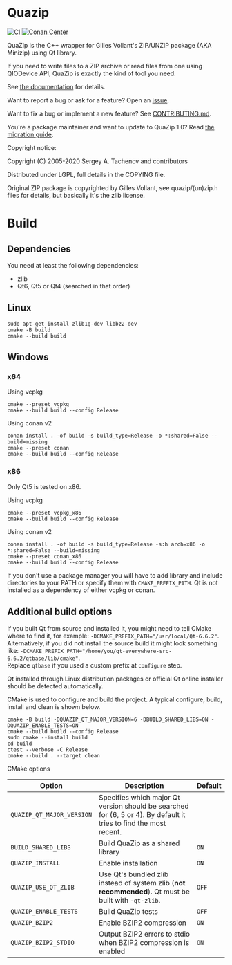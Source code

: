 # Quazip

[![CI](https://github.com/stachenov/quazip/actions/workflows/ci.yml/badge.svg?branch=master)](https://github.com/stachenov/quazip/actions/workflows/ci.yml)
[![Conan Center](https://shields.io/conan/v/quazip)](https://conan.io/center/recipes/quazip)

QuaZip is the C++ wrapper for Gilles Vollant's ZIP/UNZIP package
(AKA Minizip) using Qt library.

If you need to write files to a ZIP archive or read files from one
using QIODevice API, QuaZip is exactly the kind of tool you need.

See [the documentation](https://stachenov.github.io/quazip/) for details.

Want to report a bug or ask for a feature? Open an [issue](https://github.com/stachenov/quazip/issues).

Want to fix a bug or implement a new feature? See [CONTRIBUTING.md](CONTRIBUTING.md).

You're a package maintainer and want to update to QuaZip 1.0? Read [the migration guide](https://github.com/stachenov/quazip/blob/master/QuaZip-1.x-migration.md).

Copyright notice:

Copyright (C) 2005-2020 Sergey A. Tachenov and contributors

Distributed under LGPL, full details in the COPYING file.

Original ZIP package is copyrighted by Gilles Vollant, see
quazip/(un)zip.h files for details, but basically it's the zlib license.

# Build

## Dependencies
You need at least the following dependencies:
- zlib
- Qt6, Qt5 or Qt4 (searched in that order)

## Linux
```
sudo apt-get install zlib1g-dev libbz2-dev
cmake -B build
cmake --build build
```

## Windows

### x64
Using vcpkg
```
cmake --preset vcpkg
cmake --build build --config Release
```

Using conan v2
```
conan install . -of build -s build_type=Release -o *:shared=False --build=missing
cmake --preset conan
cmake --build build --config Release
```

### x86
Only Qt5 is tested on x86.

Using vcpkg
```
cmake --preset vcpkg_x86
cmake --build build --config Release
```

Using conan v2
```
conan install . -of build -s build_type=Release -s:h arch=x86 -o *:shared=False --build=missing
cmake --preset conan_x86
cmake --build build --config Release
```

If you don't use a package manager you will have to add library and include directories to your PATH or specify them with `CMAKE_PREFIX_PATH`.
Qt is not installed as a dependency of either vcpkg or conan.

## Additional build options
If you built Qt from source and installed it, you might need to tell CMake where to find it, for example: `-DCMAKE_PREFIX_PATH="/usr/local/Qt-6.6.2"`.  
Alternatively, if you did not install the source build it might look something like: `-DCMAKE_PREFIX_PATH="/home/you/qt-everywhere-src-6.6.2/qtbase/lib/cmake"`.  
Replace `qtbase` if you used a custom prefix at `configure` step.

Qt installed through Linux distribution packages or official Qt online installer should be detected automatically.

CMake is used to configure and build the project. A typical configure, build, install and clean is shown below.

```
cmake -B build -DQUAZIP_QT_MAJOR_VERSION=6 -DBUILD_SHARED_LIBS=ON -DQUAZIP_ENABLE_TESTS=ON
cmake --build build --config Release
sudo cmake --install build
cd build
ctest --verbose -C Release
cmake --build . --target clean
```

CMake options

| Option                   | Description                                                                                                       | Default |
|--------------------------|-------------------------------------------------------------------------------------------------------------------|---------|
| `QUAZIP_QT_MAJOR_VERSION`| Specifies which major Qt version should be searched for (6, 5 or 4). By default it tries to find the most recent. |         |
| `BUILD_SHARED_LIBS`      | Build QuaZip as a shared library                                                                                  | `ON`    |
| `QUAZIP_INSTALL`         | Enable installation                                                                                               | `ON`    |
| `QUAZIP_USE_QT_ZLIB`     | Use Qt's bundled zlib instead of system zlib (**not recommended**). Qt must be built with `-qt-zlib`.             | `OFF`   |
| `QUAZIP_ENABLE_TESTS`    | Build QuaZip tests                                                                                                | `OFF`   |
| `QUAZIP_BZIP2`           | Enable BZIP2 compression                                                                                          | `ON`    |
| `QUAZIP_BZIP2_STDIO`     | Output BZIP2 errors to stdio when BZIP2 compression is enabled                                                    | `ON`    |

